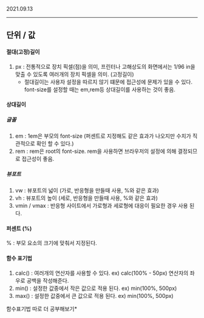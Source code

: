 2021.09.13

------

## 단위 / 값

#### 절대(고정)길이

1. px : 전통적으로 장치 픽셀(점)을 의미, 프린터나 고해상도의 화면에서는 1/96 in을 맞출 수 있도록 여러개의 장치 픽셀을 의미. (고정길이)
   - 절대길이는 사용자 설정을 따르지 않기 떄문에 접근성에 문제가 있을 수 있다. font-size를 설정할 때는 em,rem등 상대길이를 사용하는 것이 좋음.

#### 상대길이

##### 글꼴

1. em : 1em은 부모의 font-size (퍼센트로 지정해도 같은 효과가 나오지만 수치가 직관적으로 확인 할 수 있다.)
2. rem : rem은 root의 font-size. rem을 사용하면 브라우저의 설정에 의해 결정되므로 접근성이 좋음. 

##### 뷰포트

1. vw : 뷰포트의 넓이 (가로, 반응형을 만들때 사용, %와 같은 효과)
2. vh : 뷰포트의 높이 (세로, 반응형을 만들때 사용, %와 같은 효과)
3. vmin / vmax : 반응형 사이트에서 가로형과 세로형에 대응이 필요한 경우 사용 된다.

#### 퍼센트 (%)

% : 부모 요소의 크기에 맞춰서 지정된다.

#### 함수 표기법

1. calc() : 여러개의 연산자를 사용할 수 있다. ex) calc(100% - 50px) 연산자의 좌우로 공백을 작성해준다.
2. min() : 설정한 값중에서 작은 값으로 적용 된다. ex) min(100%, 500px)
3. max() : 설정한 값중에서 큰 값으로 적용 된다. ex) min(100%, 500px)

함수표기법 따로 더 공부해보기*

